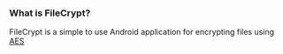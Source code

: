 ### What is FileCrypt?
FileCrypt is a simple to use Android application for encrypting files using [AES](https://en.wikipedia.org/wiki/Advanced_Encryption_Standard)
